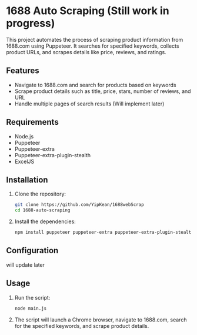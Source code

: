 # 1688 Auto Scraping (Still work in progress)

This project automates the process of scraping product information from 1688.com using Puppeteer. It searches for specified keywords, collects product URLs, and scrapes details like price, reviews, and ratings.

## Features

- Navigate to 1688.com and search for products based on keywords
- Scrape product details such as title, price, stars, number of reviews, and URL
- Handle multiple pages of search results (Will implement later)

## Requirements

- Node.js
- Puppeteer
- Puppeteer-extra
- Puppeteer-extra-plugin-stealth
- ExcelJS

## Installation

1. Clone the repository:
    ```bash
    git clone https://github.com/YipKean/1688webScrap
    cd 1688-auto-scraping
    ```

2. Install the dependencies:
    ```bash
    npm install puppeteer puppeteer-extra puppeteer-extra-plugin-stealth
    ```

## Configuration

will update later

## Usage

1. Run the script:
    ```bash
    node main.js
    ```

2. The script will launch a Chrome browser, navigate to 1688.com, search for the specified keywords, and scrape product details.



